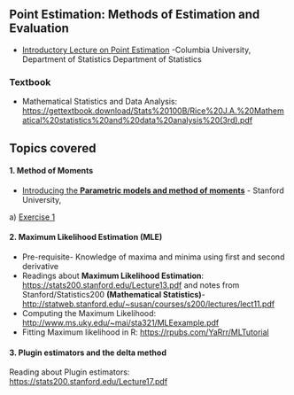 ## Point Estimation: Methods of Estimation and Evaluation
* [Introductory Lecture on Point Estimation](www.stat.columbia.edu/~liam/teaching/4107-fall05) -Columbia University, Department of Statistics
Department of Statistics
### Textbook 
* Mathematical Statistics and Data Analysis: https://gettextbook.download/Stats%20100B/Rice%20J.A.%20Mathematical%20statistics%20and%20data%20analysis%20(3rd).pdf

## Topics covered 
#### 1. Method of Moments
* [Introducing the **Parametric models and method of moments**](https://stats200.stanford.edu/Lecture12.pdf) - Stanford University, 

a) [Exercise 1](http://www.utdallas.edu/~mbaron/3341/Practice11.pdf)

#### 2. Maximum Likelihood Estimation (MLE)
* Pre-requisite- Knowledge of maxima and minima using first and second derivative
* Readings about **Maximum Likelihood Estimation**: https://stats200.stanford.edu/Lecture13.pdf and notes from Stanford/Statistics200 **(Mathematical Statistics)**- http://statweb.stanford.edu/~susan/courses/s200/lectures/lect11.pdf
* Computing the Maximum Likelihood: http://www.ms.uky.edu/~mai/sta321/MLEexample.pdf
* Fitting Maximum likelihood in R: https://rpubs.com/YaRrr/MLTutorial

#### 3. Plugin estimators and the delta method
Reading about Plugin estimators: https://stats200.stanford.edu/Lecture17.pdf
